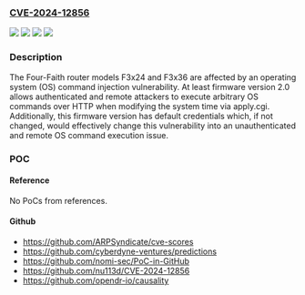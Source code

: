 ### [CVE-2024-12856](https://cve.mitre.org/cgi-bin/cvename.cgi?name=CVE-2024-12856)
![](https://img.shields.io/static/v1?label=Product&message=F3x24&color=blue)
![](https://img.shields.io/static/v1?label=Product&message=F3x36&color=blue)
![](https://img.shields.io/static/v1?label=Version&message=2.0%20&color=brightgreen)
![](https://img.shields.io/static/v1?label=Vulnerability&message=CWE-78%20Improper%20Neutralization%20of%20Special%20Elements%20used%20in%20an%20OS%20Command%20('OS%20Command%20Injection')&color=brightgreen)

### Description

The Four-Faith router models F3x24 and F3x36 are affected by an operating system (OS) command injection vulnerability. At least firmware version 2.0 allows authenticated and remote attackers to execute arbitrary OS commands over HTTP when modifying the system time via apply.cgi. Additionally, this firmware version has default credentials which, if not changed, would effectively change this vulnerability into an unauthenticated and remote OS command execution issue.

### POC

#### Reference
No PoCs from references.

#### Github
- https://github.com/ARPSyndicate/cve-scores
- https://github.com/cyberdyne-ventures/predictions
- https://github.com/nomi-sec/PoC-in-GitHub
- https://github.com/nu113d/CVE-2024-12856
- https://github.com/opendr-io/causality

